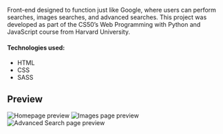 Front-end designed to function just like Google, where users can perform searches, images searches, and advanced searches. This project was developed as part of the CS50’s Web Programming with Python and JavaScript course from Harvard University.

#### Technologies used:
- HTML
- CSS
- SASS

## Preview
![Homepage preview](https://github.com/malena-bridi/googlent/assets/134395414/bf69c2f5-f95c-4a1b-9f0b-d5f90a814096)
![Images page preview](https://github.com/malena-bridi/googlent/assets/134395414/9a4f070e-f8aa-4ca6-9ea2-e8d84f4d6807)
![Advanced Search page preview](https://github.com/malena-bridi/googlent/assets/134395414/52b4ea99-7edd-4ca3-a5ef-673883cfdaaa)
